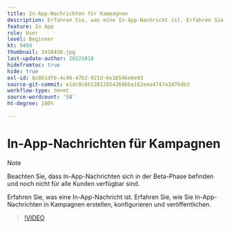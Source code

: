 ```yaml
---
title: In-App-Nachrichten für Kampagnen
description: Erfahren Sie, was eine In-App-Nachricht ist. Erfahren Sie, wie Sie In-App-Nachrichten in Kampagnen erstellen, konfigurieren und veröffentlichen.
feature: In App
role: User
level: Beginner
kt: 9499
thumbnail: 3410430.jpg
last-update-author: 20221018
hidefromtoc: true
hide: true
exl-id: 8c061df6-4c46-47b2-921d-6e16546e6e93
source-git-commit: e1dc0c6b12812854368bba162eea4747a3d76db3
workflow-type: tm+mt
source-wordcount: '58'
ht-degree: 100%

---
```


# In-App-Nachrichten für Kampagnen

>[!NOTE]
> 
> Beachten Sie, dass In-App-Nachrichten sich in der Beta-Phase befinden und noch nicht für alle Kunden verfügbar sind.

Erfahren Sie, was eine In-App-Nachricht ist. Erfahren Sie, wie Sie In-App-Nachrichten in Kampagnen erstellen, konfigurieren und veröffentlichen.

>[!VIDEO](https://video.tv.adobe.com/v/3410430?quality=12&learn=on)
